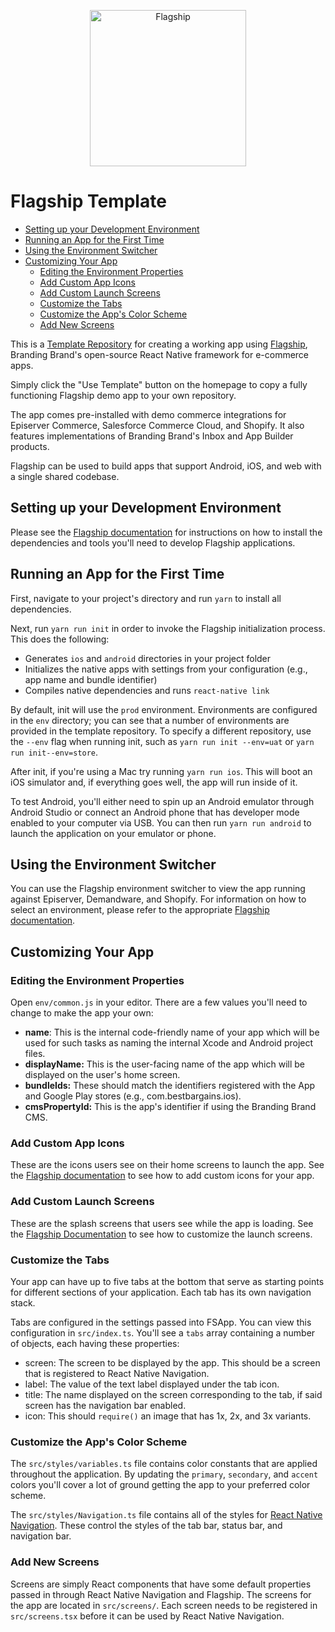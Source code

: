 <p align="center">
  <a href="https://github.com/brandingbrand/flagship">
    <img alt="Flagship"
      src="https://user-images.githubusercontent.com/556070/39432976-bd8520f4-4c62-11e8-863b-fe7ee694a4a0.png"
      height="250">
  </a>
</p>

# Flagship Template

  * [Setting up your Development Environment](#setting-up-your-development-environment)
  * [Running an App for the First Time](#running-an-app-for-the-first-time)
  * [Using the Environment Switcher](#using-the-environment-switcher)
  * [Customizing Your App](#customizing-your-app)
    + [Editing the Environment Properties](#editing-the-environment-properties)
    + [Add Custom App Icons](#add-custom-app-icons)
    + [Add Custom Launch Screens](#add-custom-launch-screens)
    + [Customize the Tabs](#customize-the-tabs)
    + [Customize the App's Color Scheme](#customize-the-apps-color-scheme)
    + [Add New Screens](#add-new-screens)

This is a [Template Repository](https://help.github.com/en/articles/creating-a-template-repository) for creating a working app using [Flagship](https://github.com/brandingbrand/flagship), Branding Brand's open-source React Native framework for e-commerce apps.

Simply click the "Use Template" button on the homepage to copy a fully functioning Flagship demo app to your own repository.

The app comes pre-installed with demo commerce integrations for Episerver Commerce, Salesforce Commerce Cloud, and Shopify. It also features implementations of Branding Brand's Inbox and App Builder products.

Flagship can be used to build apps that support Android, iOS, and web with a single shared codebase.

## Setting up your Development Environment

Please see the [Flagship documentation](https://github.com/brandingbrand/flagship/wiki/Setting-up-Your-Development-Environment) for instructions on how to install the dependencies and tools you'll need to develop Flagship applications.

## Running an App for the First Time

First, navigate to your project's directory and run `yarn` to install all dependencies.

Next, run `yarn run init` in order to invoke the Flagship initialization process. This does the following:
 * Generates `ios` and `android` directories in your project folder
 * Initializes the native apps with settings from your configuration (e.g., app name and bundle identifier)
 * Compiles native dependencies and runs `react-native link`

By default, init will use the `prod` environment. Environments are configured in the `env` directory; you can see that a number of environments are provided in the template repository. To specify a different repository, use the `--env` flag when running init, such as `yarn run init --env=uat` or `yarn run init--env=store`.

After init, if you're using a Mac try running `yarn run ios`. This will boot an iOS simulator and, if everything goes well, the app will run inside of it.

To test Android, you'll either need to spin up an Android emulator through Android Studio or connect an Android phone that has developer mode enabled to your computer via USB. You can then run `yarn run android` to launch the application on your emulator or phone.

## Using the Environment Switcher

You can use the Flagship environment switcher to view the app running against Episerver, Demandware, and Shopify. For information on how to select an environment, please refer to the appropriate [Flagship documentation](https://github.com/brandingbrand/flagship/wiki/Managing-Environments#selecting-the-environment).

## Customizing Your App

### Editing the Environment Properties

Open `env/common.js` in your editor. There are a few values you'll need to change to make the app your own:

* **name**: This is the internal code-friendly name of your app which will be used for such tasks as naming the internal Xcode and Android project files.
* **displayName:** This is the user-facing name of the app which will be displayed on the user's home screen.
* **bundleIds:** These should match the identifiers registered with the App and Google Play stores (e.g., com.bestbargains.ios).
* **cmsPropertyId:** This is the app's identifier if using the Branding Brand CMS.

### Add Custom App Icons

These are the icons users see on their home screens to launch the app. See the [Flagship documentation](https://github.com/brandingbrand/flagship/wiki/Creating-App-Icons) to see how to add custom icons for your app.

### Add Custom Launch Screens

These are the splash screens that users see while the app is loading. See the [Flagship Documentation](https://github.com/brandingbrand/flagship/wiki/Creating-Launch-Screens) to see how to customize the launch screens.

### Customize the Tabs

Your app can have up to five tabs at the bottom that serve as starting points for different sections of your application. Each tab has its own navigation stack.

Tabs are configured in the settings passed into FSApp. You can view this configuration in `src/index.ts`. You'll see a `tabs` array containing a number of objects, each having these properties:

* screen: The screen to be displayed by the app. This should be a screen that is registered to React Native Navigation.
* label: The value of the text label displayed under the tab icon.
* title: The name displayed on the screen corresponding to the tab, if said screen has the navigation bar enabled.
* icon: This should `require()` an image that has 1x, 2x, and 3x variants.

### Customize the App's Color Scheme

The `src/styles/variables.ts` file contains color constants that are applied throughout the application. By updating the `primary`, `secondary`, and `accent` colors you'll cover a lot of ground getting the app to your preferred color scheme.

The `src/styles/Navigation.ts` file contains all of the styles for [React Native Navigation](https://x-guard.github.io/react-native-navigation/#/styling-the-navigator). These control the styles of the tab bar, status bar, and navigation bar.

 ### Add New Screens
 
Screens are simply React components that have some default properties passed in through React Native Navigation and Flagship. The screens for the app are located in `src/screens/`. Each screen needs to be registered in `src/screens.tsx` before it can be used by React Native Navigation.
